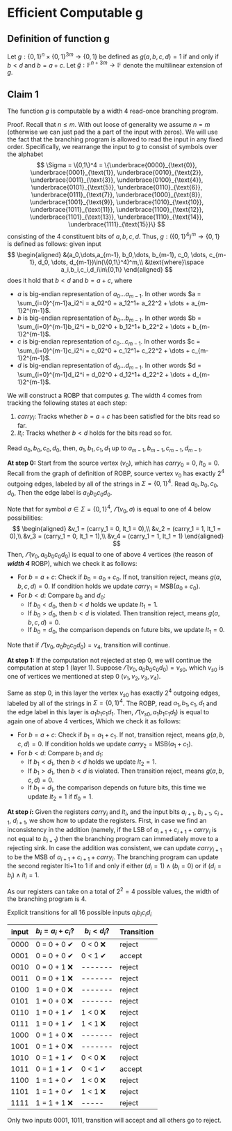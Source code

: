 # Efficient Computable g
## Definition of function g
Let $g : \{0, 1\}^n \times \{0, 1\}^{3m} \rightarrow \{0, 1\}$ be defined as $g(a, b, c, d) = 1$ if and only if $b < d$ and $b = a + c$.
Let $\tilde{g} : \mathbb{F}^{n+3m} \rightarrow \mathbb{F}$ denote the multilinear extension of $g$.

## Claim 1
The function $g$ is computable by a width 4 read-once branching program.

Proof. Recall that $n\le m$. With out loose of generality we assume $n = m$ (otherwise we can just pad the a part of the input with zeros). We will use the fact that the branching program is allowed to read the input in any fixed order. Specifically, we rearrange the input to $g$ to consist of symbols over the alphabet 
$$
\Sigma = \{0,1\}^4 = \{\underbrace{0000}_{\text{0}}, \underbrace{0001}_{\text{1}}, \underbrace{0010}_{\text{2}}, \underbrace{0011}_{\text{3}}, \underbrace{0100}_{\text{4}}, \underbrace{0101}_{\text{5}}, \underbrace{0110}_{\text{6}}, \underbrace{0111}_{\text{7}}, \underbrace{1000}_{\text{8}}, \underbrace{1001}_{\text{9}}, \underbrace{1010}_{\text{10}}, \underbrace{1011}_{\text{11}}, \underbrace{1100}_{\text{12}}, \underbrace{1101}_{\text{13}}, \underbrace{1110}_{\text{14}}, \underbrace{1111}_{\text{15}}\}
$$
consisting of the 4 constituent bits of $a, b, c, d$. 
Thus, $g : (\{0, 1\}^4)^m \rightarrow \{0, 1\}$ is defined as follows: given input 
$$
\begin{aligned}
&(a_0,\dots,a_{m-1}, b_0,\dots, b_{m-1}, c_0, \dots, c_{m-1}, d_0, \dots, d_{m-1})\in(\{0,1\}^4)^m,\\
&\text{where}\space a_i,b_i,c_i,d_i\in\{0,1\}
\end{aligned}
$$
does it hold that $b < d$ and $b = a + c$, where
- $a$ is big-endian representation of $a_0\dots a_{m-1}$. In other words $a = \sum_{i=0}^{m-1}a_i2^i = a_02^0 + a_12^1+ a_22^2 + \dots + a_{m-1}2^{m-1}$.
- $b$ is big-endian representation of $b_0\dots b_{m-1}$. In other words $b = \sum_{i=0}^{m-1}b_i2^i = b_02^0 + b_12^1+ b_22^2 + \dots + b_{m-1}2^{m-1}$.
- $c$ is big-endian representation of $c_0\dots c_{m-1}$. In other words $c = \sum_{i=0}^{m-1}c_i2^i = c_02^0 + c_12^1+ c_22^2 + \dots + c_{m-1}2^{m-1}$.
- $d$ is big-endian representation of $d_0\dots d_{m-1}$. In other words $d = \sum_{i=0}^{m-1}d_i2^i = d_02^0 + d_12^1+ d_22^2 + \dots + d_{m-1}2^{m-1}$.

We will construct a ROBP that computes $g$. The width 4 comes from tracking the following states at each step:
1. $carry_i$: Tracks whether $b = a + c$ has been satisfied for the bits read so far.
2. $lt_i$: Tracks whether $b < d$ holds for the bits read so for.

Read $a_0, b_0, c_0, d_0$, then, $a_1, b_1, c_1, d_1$ up to $a_{m-1}, b_{m-1}, c_{m-1}, d_{m-1}$.

**At step 0:**
Start from the source vertex ($v_0$), which has $carry_0 = 0$, $lt_0 = 0$. Recall from the graph of definition of ROBP, source vertex $v_0$ has exactly $2^4$ outgoing edges, labeled by all of the strings in $\Sigma = \{0,1\}^4$. Read $a_0, b_0, c_0, d_0$, Then the edge label is $a_0b_0c_0d_0$.

Note that for symbol $\sigma\in\Sigma = \{0, 1\}^4$, $\varGamma(v_0, \sigma)$ is equal to one of 4 below possibilities: 
$$
\begin{aligned}
&v_1 = (carry_1 = 0, lt_1 = 0),\\
&v_2 = (carry_1 = 1, lt_1 = 0),\\
&v_3 = (carry_1 = 0, lt_1 = 1),\\
&v_4 = (carry_1 = 1, lt_1 = 1)
\end{aligned}
$$
Then, $\varGamma(v_0, a_0b_0c_0d_0)$ is equal to one of above 4 vertices (the reason of ***width 4*** ROBP), which we check it as follows:
- For $b = a + c$: Check if $b_0 = a_0 + c_0$. If not, transition reject, means $g(a, b, c, d) = 0$. If condition holds we update $carry_1 = \mathrm{MSB}(a_0 + c_0)$.
- For $b < d$: Compare $b_0$ and $d_0$:
  - If $b_0 < d_0$, then $b < d$ holds we update $lt_1 = 1$.
  - If $b_0 > d_0$, then $b < d$ is violated. Then transition reject, means $g(a, b, c, d) = 0$.
  - If $b_0 = d_0$, the comparison depends on future bits, we update $lt_1 = 0$.
  
Note that if $\varGamma(v_0, a_0b_0c_0d_0) = v_4$, transition will continue.

**At step 1:** If the computation not rejected at step 0, we will continue the computation at step 1 (layer 1). Suppose $\varGamma(v_0, a_0b_0c_0d_0) = v_{s0}$, which $v_{s0}$ is one of vertices we mentioned at step 0 ($v_1, v_2, v_3, v_4$). 

Same as step 0, in this layer the vertex $v_{s0}$ has exactly $2^4$ outgoing edges, labeled by all of the strings in $\Sigma = \{0,1\}^4$. The ROBP, read $a_1, b_1, c_1, d_1$ and the edge label in this layer is $a_1b_1c_1d_1$. Then, $\varGamma(v_{s0}, a_1b_1c_1d_1)$ is equal to again one of above 4 vertices, Which we check it as follows:
- For $b = a + c$: Check if $b_1 = a_1 + c_1$. If not, transition reject, means $g(a, b, c, d) = 0$. If condition holds we update $carry_2 = \mathrm{MSB}(a_1 + c_1)$.
- For $b < d$: Compare $b_1$ and $d_1$:
  - If $b_1 < d_1$, then $b < d$ holds we update $lt_2 = 1$.
  - If $b_1 > d_1$, then $b < d$ is violated. Then transition reject, means $g(a, b, c, d) = 0$.
  - If $b_1 = d_1$, the comparison depends on future bits, this time we update $lt_2 = 1$ if $tl_0 = 1$.

**At step $i$:**
Given the registers $carry_i$ and $lt_i$, and the input bits $a_{i+1}$, $b_{i+1}$, $c_{i+1}$, $d_{i+1}$, we show how to update the registers. First, in case we find an inconsistency in the addition (namely, if the LSB of $a_{i+1} + c_{i+1} + carry_i$ is not equal to $b_{i+1}$) then the branching program can immediately move to a rejecting sink. In case the addition was consistent, we can update $carry_{i+1}$ to be the MSB of
$a_{i+1} + c_{i+1} + carry_i$. The branching program can update the second register lti+1 to 1 if and only if either $(d_i = 1) ∧ (b_i = 0)$ or if $(d_i = b_i) ∧ lt_i = 1$.

As our registers can take on a total of $2^2 = 4$ possible values, the width of the branching program is $4$.

Explicit transitions for all 16 possible inputs $a_{i}b_{i}c_{i}d_{i}$

| input | $b_i = a_i + c_i$? | $b_i < d_i$? | Transition |
|-------|--------------------|--------------|------------|
| 0000  |0 = 0 + 0 ✔        | 0 < 0 ❌     | reject     |
| 0001  |0 = 0 + 0 ✔        | 0 < 1 ✔      | accept     |
| 0010  |0 = 0 + 1 ❌       | -------      | reject     |
| 0011  |0 = 0 + 1 ❌       | -------      | reject     |
| 0100  |1 = 0 + 0 ❌       | -------      | reject     |
| 0101  |1 = 0 + 0 ❌       | -------      | reject     |
| 0110  |1 = 0 + 1 ✔        | 1 < 0 ❌     | reject     |
| 0111  |1 = 0 + 1 ✔        | 1 < 1 ❌     | reject     |
| 1000  |0 = 1 + 0 ❌       | -------      | reject     |
| 1001  |0 = 1 + 0 ❌       | -------      | reject     |
| 1010  |0 = 1 + 1 ✔        | 0 < 0 ❌     | reject     |
| 1011  |0 = 1 + 1 ✔        | 0 < 1  ✔     | accept     |
| 1100  |1 = 1 + 0 ✔        | 1 < 0 ❌     | reject     |
| 1101  |1 = 1 + 0 ✔        | 1 < 1 ❌     | reject     |
| 1111  |1 = 1 + 1 ❌       | -----        | reject     |

Only two inputs $0001$, $1011$, transition will accept and all others go to reject.